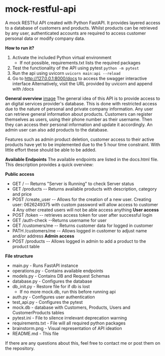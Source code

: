 # mock-restful-api

A mock RESTful API created with Python FastAPI. It provides layered access to a database of customers and products. Whilst products can be retrieved by any user, authenticated accounts are required to access customer personal data or modify company data. 

**How to run it?**
1. Activate the included Python virtual environment
	  * If not possible, requirements.txt lists the required packages
2. Test the functionality of the API using pytest
	```python -m pytest```
3. Run the api using uvicorn
	```uvicorn main:api --reload```
4. Go to http://127.0.0.1:8000/docs to access the swagger interactive interface
	Alternatively, visit the URL provided by uvicorn and append with /docs

**General overview**
[image](brainstorm.png)
The general idea of this API is to provide access to an digital services provider's database. This is done with restricted access due to the nature of personal and private company information. Any user can retrieve general information about products. Customers can register themselves as users, using their phone number as their username. Then they can access their personal information and update it accordingly. An admin user can also add products to the database.

Features such as admin product deletion, customer access to their active products have yet to be implemented due to the 5 hour time constraint. With little effort these should be able to be added.

**Available Endpoints**
The available endpoints are listed in the docs.html file. This description provides a quick overview:

__Public access__
* GET / -- Returns "Server is Running" to check Server status
* GET /products -- Returns available products with description, category and price
* POST /create_user -- Allows for the creation of a new user. 
	Creating user: 0626249375 with custom password will allow access to customer 4
	Any other created users will not be able access anything
**User access**
* POST /token -- retrieves access token for user after successful login
* GET /auth-check --Returns username for user
* GET /customers/me -- Returns customer data for logged in customer
* PATH /customers/me -- Allows logged in customer to adjust name and/or address
**Admin access**
* POST /products -- Allows logged in admin to add a product to the product table

**File structure**
* main.py - Runs FastAPI instance
* operations.py - Contains available endpoints
* models.py - Contains DB and Request Schemas
* database.py - Configures the database
* db_init.py - Restore file for if db is lost 
	* If no more mock.db, run this before running api
* auth.py - Configures user authentication
* test_api.py - Configures the pytest 
* mock.db - database with Customers, Products, Users and CustomerProducts tables
* pytest.ini - File to silence irrelevant deprecation warning
* requirements.txt - File will all required python packages
* brainstorm.png - Visual representation of API ideation
* README.md - This file

If there are any questions about this, feel free to contact me or post them on the repository. 
